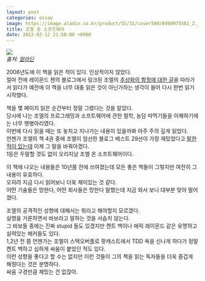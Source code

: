 ```yaml
---
layout: post
categories: essay
image: https://image.aladin.co.kr/product/55/31/cover500/8989975581_2.jpg
title: 조엘 온 소프트웨어
date: 2012-02-12 21:50:00 +0900
---
```


![](https://image.aladin.co.kr/product/55/31/cover500/8989975581_2.jpg)  
*출처: [알라딘](https://www.aladin.co.kr/shop/wproduct.aspx?ISBN=8989975581&ttbkey=ttbcrazytazo1459001&COPYPaper=1)*

2006년도에 이 책을 읽은 적이 있다. 인상적이지 않았다.  
얼마 전에 레이몬드 첸의 블로그에서 링크된 조엘의 [추상화의 함정에 대한 글](https://www.joelonsoftware.com/2002/11/11/the-law-of-leaky-abstractions/)을 따라가서 읽다가 예전에 이 책을 너무 대충 읽은 것이 아닌가하는 생각이 들어 다시 한번 읽기 시작했다.

책을 몇 페이지 읽은 순간부터 정말 그랬다는 것을 알았다.  
당시에 나는 조엘의 프로그래밍과 소프트웨어에 관한 철학, 농담 따먹기들을 이해하기에는 너무 햇병아리였다.  
이번에 다시 읽을 때는 또 놓치고 지나가는 내용이 있을까봐 아주 주의 깊게 읽었다.  
언젠가 조엘의 책 4권 중에 조엘이 엄선한 블로그 베스트 29선이 가장 재밌었다고 [말한 적이 있는데](/essay/2010/01/07/more-joel-on-software.html) 이제 그 말을 바꿔야겠다.  
1등은 두말할 것도 없이 오리지날 조엘 온 소프트웨어이다.

이 책에 나오는 내용들은 10년쯤 전에 쓰여졌는데 모든 좋은 책들이 그렇지만 여전히 그 내용이 유효하다.  
오히려 지금 다시 읽어보니 더욱 재미있는 것 같다.  
어떤 기술들은 망한다, 어떤 회사들은 망한다 말했는데 지금 와서 보니 대부분 맞아 떨어졌다.

조엘의 공격적인 성향에 대해서는 뭐라고 해야할지 모르겠다.  
실명을 거론하면서 바보라고 말하는 것을 서슴치 않는다.  
그 바보들 중에는 진짜 stupid 들도 있겠지만 켄트 백이나 에릭 레이몬드 같은 유명하고 실력있는 해커들도 있다.  
1,2년 전 쯤 언젠가는 조엘이 스택오버플로 팟캐스트에서 TDD 욕을 신나게 하다가 정말 켄트 백하고 심하게 싸움이 붙었던 적도 있다.  
이런 성향을 좋다고 할 수는 없지만 이런 것들이 그의 책을 읽는 독자들을 더욱 즐겁게 해줬다는 것은 분명하다.  
싸움 구경만큼 재밌는 건 없잖아.